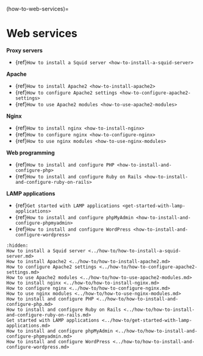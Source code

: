 (how-to-web-services)=

# Web services



**Proxy servers**

* {ref}`How to install a Squid server <how-to-install-a-squid-server>`


**Apache**

* {ref}`How to install Apache2 <how-to-install-apache2>`
* {ref}`How to configure Apache2 settings <how-to-configure-apache2-settings>`
* {ref}`How to use Apache2 modules <how-to-use-apache2-modules>`


**Nginx**

* {ref}`How to install nginx <how-to-install-nginx>`
* {ref}`How to configure nginx <how-to-configure-nginx>`
* {ref}`How to use nginx modules <how-to-use-nginx-modules>`


**Web programming**

* {ref}`How to install and configure PHP <how-to-install-and-configure-php>`
* {ref}`How to install and configure Ruby on Rails <how-to-install-and-configure-ruby-on-rails>`


**LAMP applications**

* {ref}`Get started with LAMP applications <get-started-with-lamp-applications>`
* {ref}`How to install and configure phpMyAdmin <how-to-install-and-configure-phpmyadmin>`
* {ref}`How to install and configure WordPress <how-to-install-and-configure-wordpress>`

```{toctree}
:hidden:
How to install a Squid server <../how-to/how-to-install-a-squid-server.md>
How to install Apache2 <../how-to/how-to-install-apache2.md>
How to configure Apache2 settings <../how-to/how-to-configure-apache2-settings.md>
How to use Apache2 modules <../how-to/how-to-use-apache2-modules.md>
How to install nginx <../how-to/how-to-install-nginx.md>
How to configure nginx <../how-to/how-to-configure-nginx.md>
How to use nginx modules <../how-to/how-to-use-nginx-modules.md>
How to install and configure PHP <../how-to/how-to-install-and-configure-php.md>
How to install and configure Ruby on Rails <../how-to/how-to-install-and-configure-ruby-on-rails.md>
Get started with LAMP applications <../how-to/get-started-with-lamp-applications.md>
How to install and configure phpMyAdmin <../how-to/how-to-install-and-configure-phpmyadmin.md>
How to install and configure WordPress <../how-to/how-to-install-and-configure-wordpress.md>
```